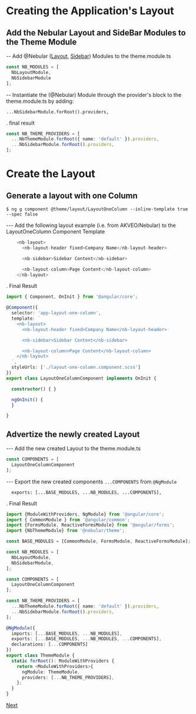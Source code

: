 # Creating the Application's Layout

## Add the Nebular Layout and SideBar Modules to the Theme Module

-- Add @Nebular ([Layout](https://akveo.github.io/nebular/docs/components/layout), [Sidebar](https://akveo.github.io/nebular/docs/components/sidebar)) Modules to the theme.module.ts

```Typescript
const NB_MODULES = [
  NbLayoutModule,
  NbSidebarModule
];
```

-- Instantiate the (@Nebular) Module through the provider's block to the theme.module.ts by adding:

  `...NbSidebarModule.forRoot().providers,`

. final result

```Typescript
const NB_THEME_PROVIDERS = [
  ...NbThemeModule.forRoot({ name: 'default' }).providers,
  ...NbSidebarModule.forRoot().providers,
];
```

# Create the Layout

## Generate a layout with one Column

```
$ ng g component @theme/layout/LayoutOneColumn --inline-template true --spec false 
```

--- Add the following layout example (i.e. from AKVEO/Nebular) to the LayoutOneColumn Component Template

```Typescript
    <nb-layout>
      <nb-layout-header fixed>Company Name</nb-layout-header>

      <nb-sidebar>Sidebar Content</nb-sidebar>

      <nb-layout-column>Page Content</nb-layout-column>
    </nb-layout>
```


. Final Result

```Typescript
import { Component, OnInit } from '@angular/core';

@Component({
  selector: 'app-layout-one-column',
  template: `
    <nb-layout>
      <nb-layout-header fixed>Company Name</nb-layout-header>

      <nb-sidebar>Sidebar Content</nb-sidebar>

      <nb-layout-column>Page Content</nb-layout-column>
    </nb-layout>
  `,
  styleUrls: ['./layout-one-column.component.scss']
})
export class LayoutOneColumnComponent implements OnInit {

  constructor() { }

  ngOnInit() {
  }

}
```

## Advertize the newly created Layout

--- Add the new created Layout to the theme.module.ts 

```Typescript
const COMPONENTS = [
  LayoutOneColumnComponent
];
```

--- Export the new created components `...COMPONENTS` from `@NgModule`

```
  exports: [...BASE_MODULES, ...NB_MODULES, ...COMPONENTS],
```

. Final Result

```TypeScript
import {ModuleWithProviders, NgModule} from '@angular/core';
import { CommonModule } from '@angular/common';
import {FormsModule, ReactiveFormsModule} from '@angular/forms';
import {NbThemeModule} from '@nebular/theme';

const BASE_MODULES = [CommonModule, FormsModule, ReactiveFormsModule];

const NB_MODULES = [
  NbLayoutModule,
  NbSidebarModule,
];

const COMPONENTS = [
  LayoutOneColumnComponent
];

const NB_THEME_PROVIDERS = [
  ...NbThemeModule.forRoot({ name: 'default' }).providers,
  ...NbSidebarModule.forRoot().providers,
];

@NgModule({
  imports: [...BASE_MODULES, ...NB_MODULES],
  exports: [...BASE_MODULES, ...NB_MODULES, ...COMPONENTS],
  declarations: [...COMPONENTS]
})
export class ThemeModule {
  static forRoot(): ModuleWithProviders {
    return <ModuleWithProviders>{
      ngModule: ThemeModule,
      providers: [...NB_THEME_PROVIDERS],
    };
  }
}
```

[Next ](PAGES.md)
